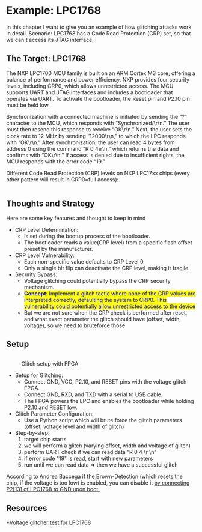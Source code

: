 # Example: LPC1768

In this chapter I want to give you an example of how glitching attacks work in detail. Scenario: LPC1768 has a Code Read Protection (CRP) set, so that we can't access its JTAG interface.

## The Target: LPC1768

The NXP LPC1700 MCU family is built on an ARM Cortex M3 core, offering a balance of performance and power efficiency. NXP provides four security levels, including CRP0, which allows unrestricted access. The MCU supports UART and JTAG interfaces and includes a bootloader that operates via UART. To activate the bootloader, the Reset pin and P2.10 pin must be held low.

Synchronization with a connected machine is initiated by sending the “?” character to the MCU, which responds with “Synchronized/\r\n.” The user must then resend this response to receive “OK\r\n.” Next, the user sets the clock rate to 12 MHz by sending “12000\r\n,” to which the LPC responds with “OK\r\n.” After synchronization, the user can read 4 bytes from address 0 using the command “R 0 4\r\n,” which returns the data and confirms with “OK\r\n.” If access is denied due to insufficient rights, the MCU responds with the error code “19.”

Different Code Read Protection (CRP) levels on NXP LPC17xx chips (every other pattern will result in CRP0=full access):

<figure><img src="../../../.gitbook/assets/image (62).png" alt=""><figcaption></figcaption></figure>

## Thoughts and Strategy

Here are some key features and thought to keep in mind

* CRP Level Determination:
  * Is set during the bootup process of the bootloader.
  * The bootloader reads a value(CRP level) from a specific flash offset preset by the manufacturer.
* CRP Level Vulnerability:
  * Each non-specific value defaults to CRP Level 0.
  * Only a single bit flip can deactivate the CRP level, making it fragile.
* Security Bypass:
  * Voltage glitching could potentially bypass the CRP security mechanism.
  * <mark style="color:blue;">**Concept**</mark><mark style="color:blue;">: Implement a glitch tactic where none of the CRP values are interpreted correctly, defaulting the system to CRP0. This vulnerability could potentially allow unrestricted access to the device</mark>
  * But we are not sure when the CRP check is performed after reset, and what exact parameter the glitch should have (offset, width, voltage), so we need to bruteforce those

## Setup

<figure><img src="../../../.gitbook/assets/glitch aufbau.png" alt=""><figcaption><p>Glitch setup with FPGA</p></figcaption></figure>

* Setup for Glitching:
  * Connect GND, VCC, P2.10, and RESET pins with the voltage glitch FPGA.
  * Connect GND, RXD, and TXD with a serial to USB cable.
  * The FPGA powers the LPC and enables the bootloader while holding P2.10 and RESET low.
* Glitch Parameter Configuration:
  * Use a Python script which will brute force the glitch parameters (offset, voltage level and width of glitch)
* Step-by-step:
  1. target chip starts
  2. we will perform a glitch (varying offset, width and voltage of glitch)
  3. perform UART check if we can read data  “R 0 4 \r \n”
  4. if error code "19" is read, start with new parameters
  5. run until we can read data => then we have a successful glitch

According to Andrea Baccega if the Brown-Detection (which resets the chip, if the voltage is too low) is enabled, you can disable it [by connecting P2\[13\] of LPC1768 to GND upon boot.](https://github.com/vekexasia/lpc_voltage_glitch_test)

## Resources

*[Voltage glitcher test for LPC1768](https://github.com/vekexasia/lpc_voltage_glitch_test)

